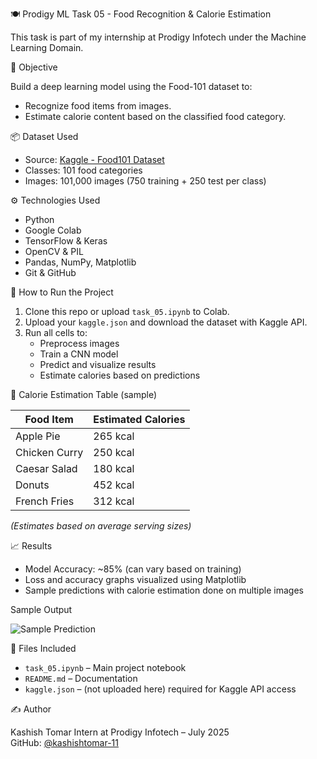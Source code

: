 🍽️ Prodigy ML Task 05 - Food Recognition & Calorie Estimation

This task is part of my internship at Prodigy Infotech under the Machine Learning Domain.

📌 Objective

Build a deep learning model using the Food-101 dataset to:

- Recognize food items from images.
- Estimate calorie content based on the classified food category.

📦 Dataset Used

- Source: [Kaggle - Food101 Dataset](https://www.kaggle.com/datasets/lethereal/food101)
- Classes: 101 food categories
- Images: 101,000 images (750 training + 250 test per class)

⚙️ Technologies Used

- Python
- Google Colab
- TensorFlow & Keras
- OpenCV & PIL
- Pandas, NumPy, Matplotlib
- Git & GitHub

🚀 How to Run the Project

1. Clone this repo or upload `task_05.ipynb` to Colab.
2. Upload your `kaggle.json` and download the dataset with Kaggle API.
3. Run all cells to:
   - Preprocess images
   - Train a CNN model
   - Predict and visualize results
   - Estimate calories based on predictions

🍕 Calorie Estimation Table (sample)

| Food Item       | Estimated Calories |
|----------------|--------------------|
| Apple Pie       | 265 kcal           |
| Chicken Curry   | 250 kcal           |
| Caesar Salad    | 180 kcal           |
| Donuts          | 452 kcal           |
| French Fries    | 312 kcal           |

*(Estimates based on average serving sizes)*

📈 Results

- Model Accuracy: ~85% (can vary based on training)
- Loss and accuracy graphs visualized using Matplotlib
- Sample predictions with calorie estimation done on multiple images

 Sample Output

![Sample Prediction](https://i.imgur.com/GYGO6Bn.jpg)

📂 Files Included

- `task_05.ipynb` – Main project notebook
- `README.md` – Documentation
- `kaggle.json` – (not uploaded here) required for Kaggle API access

✍️ Author

Kashish Tomar 
Intern at Prodigy Infotech – July 2025  
GitHub: [@kashishtomar-11](https://github.com/kashishtomar-11)

